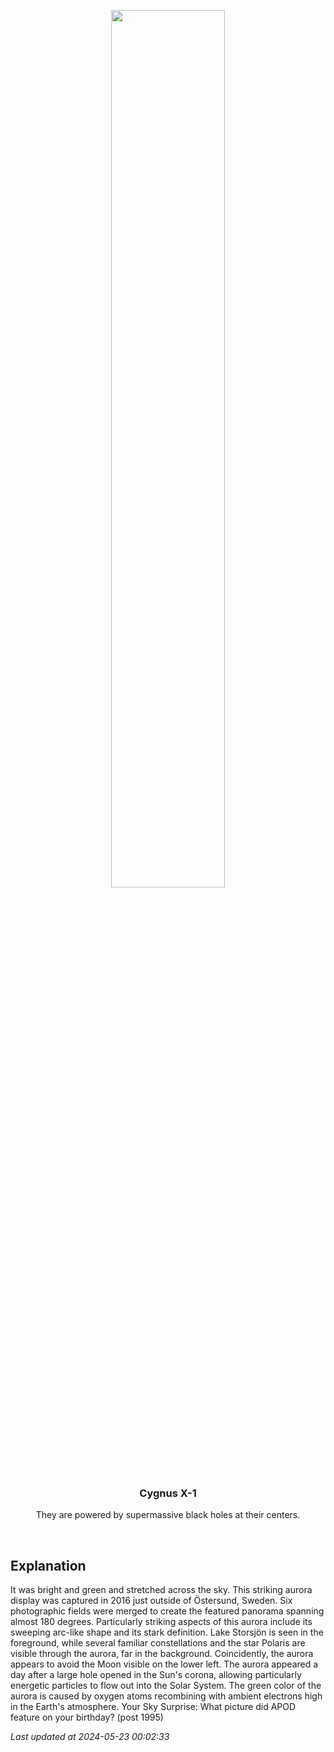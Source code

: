 <p align='center'>
    <img src='https://apod.nasa.gov/apod/image/2405/AuroraSweden_Strand_960.jpg' width='60%' />
    <h3 align="center">Cygnus X-1</h3>
    <p align="center">They are powered by supermassive black holes at their centers.</p>
</p>
<br/>

Explanation
--
It was bright and green and stretched across the sky. This striking aurora display was captured in 2016 just outside of Östersund, Sweden. Six photographic fields were merged to create the featured panorama spanning almost 180 degrees.  Particularly striking aspects of this aurora include its sweeping arc-like shape and its stark definition.  Lake Storsjön is seen in the foreground, while several familiar constellations and the star Polaris are visible through the aurora, far in the background.  Coincidently, the aurora appears to avoid the Moon visible on the lower left.  The aurora appeared a day after a large hole opened in the Sun's corona, allowing particularly energetic particles to flow out into the Solar System.  The green color of the aurora is caused by oxygen atoms recombining with ambient electrons high in the Earth's atmosphere.   Your Sky Surprise: What picture did APOD feature on your birthday? (post 1995)


*Last updated at 2024-05-23 00:02:33*
